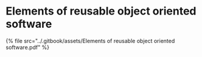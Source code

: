 # Elements of reusable object oriented software

{% file src="../.gitbook/assets/Elements of reusable object oriented software.pdf" %}
